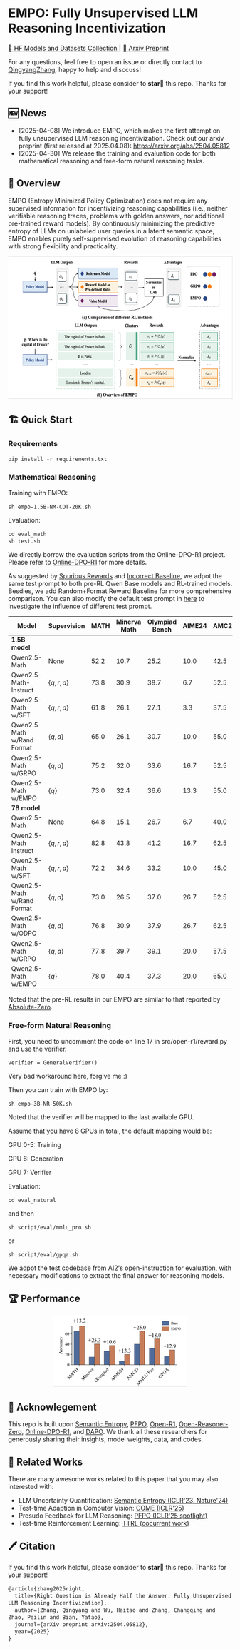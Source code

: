 # EMPO: Fully Unsupervised LLM Reasoning Incentivization


<a href="https://huggingface.co/collections/qingyangzhang/empo-67f9f7ad7817ebff4b664010">🤗 HF Models and Datasets Collection </a> |
<a href="https://arxiv.org/abs/2504.05812"> 📑 Arxiv Preprint </a>

For any questions, feel free to open an issue or directly contact to [QingyangZhang](qingyangzhang@tju.edu.cn), happy to help and disccuss!

If you find this work helpful, please consider to **star🌟** this repo. Thanks for your support!

## 🆕 News

- [2025-04-08] We introduce EMPO, which makes the first attempt on fully unsupervised LLM reasoning incentivization. Check out our arxiv preprint (first released at 2025.04.08): https://arxiv.org/abs/2504.05812
- [2025-04-30] We release the training and evaluation code for both mathematical reasoning and free-form natural reasoning tasks.

## 🎯 Overview

EMPO (Entropy Minimized Policy Optimization) does not require any supervised information for incentivizing reasoning capabilities (i.e., neither verifiable reasoning traces, problems with golden answers, nor additional pre-trained reward models). By continuously minimizing the predictive entropy of LLMs on unlabeled user queries in a latent semantic space, EMPO enables purely self-supervised evolution of reasoning capabilities with strong flexibility and practicality.

<p align="center">
<img src="./figs/EMPO.jpg" width="600" height="320">
</p>

## 🏗️ Quick Start
### Requirements

```
pip install -r requirements.txt
```


### Mathematical Reasoning

Training with EMPO:

```
sh empo-1.5B-NM-COT-20K.sh
```

Evaluation:

```
cd eval_math
sh test.sh
```

We directly borrow the evaluation scripts from the Online-DPO-R1 project. Please refer to [Online-DPO-R1](https://github.com/RLHFlow/Online-DPO-R1) for more details.

As suggested by [Spurious Rewards](https://rethink-rlvr.notion.site/Spurious-Rewards-Rethinking-Training-Signals-in-RLVR-1f4df34dac1880948858f95aeb88872f) and [Incorrect Baseline](https://safe-lip-9a8.notion.site/Incorrect-Baseline-Evaluations-Call-into-Question-Recent-LLM-RL-Claims-2012f1fbf0ee8094ab8ded1953c15a37#2022f1fbf0ee80cb9b18f7eac460410a), we adpot the same test prompt to both pre-RL Qwen Base models and RL-trained models. Besdies, we add Random+Format Reward Baseline for more comprehensive comparison. You can also modify the default test prompt in [here](https://github.com/QingyangZhang/EMPO/blob/main/eval_math/utils.py#L140) to investigate the influence of different test prompt.

| Model                          | Supervision    | MATH | Minerva Math | Olympiad Bench | AIME24 | AMC23 | Avg. |
|--------------------------------|----------------|------|--------------|----------------|--------|-------|------|
| **1.5B model**                 |                |      |              |                |        |       |      |
| Qwen2.5-Math                   | None           | 52.2 | 10.7         | 25.2           | 10.0   | 42.5  | 28.1 |
| Qwen2.5-Math-Instruct          | $\{q, r, a\}$  | 73.8 | 30.9         | 38.7           | 6.7    | 52.5  | 40.5 |
| Qwen2.5-Math w/SFT             | $\{q, r, a\}$  | 61.8 | 26.1         | 27.1           | 3.3    | 37.5  | 31.2 |
| Qwen2.5-Math w/Rand Format     | $\{q, a\}$     | 65.0 | 26.1         | 30.7           | 10.0   | 55.0  | 37.4 |
| Qwen2.5-Math w/GRPO            | $\{q, a\}$     | 75.2 | 32.0         | 33.6           | 16.7   | 52.5  | 42.0 |
| Qwen2.5-Math w/EMPO            | $\{q\}$        | 73.0 | 32.4         | 36.6           | 13.3   | 55.0  | 42.1 |
| **7B model**                   |                |      |              |                |        |       |      |
| Qwen2.5-Math                   | None           | 64.8 | 15.1         | 26.7           | 6.7    | 40.0  | 30.7 |
| Qwen2.5-Math Instruct          | $\{q, r, a\}$  | 82.8 | 43.8         | 41.2           | 16.7   | 62.5  | 49.4 |
| Qwen2.5-Math w/SFT             | $\{q, r, a\}$  | 72.2 | 34.6         | 33.2           | 10.0   | 45.0  | 39.0 |
| Qwen2.5-Math w/Rand Format     | $\{q, a\}$     | 73.0 | 26.5         | 37.0           | 26.7   | 52.5  | 43.1 |
| Qwen2.5-Math w/ODPO            | $\{q, a\}$     | 76.8 | 30.9         | 37.9           | 26.7   | 62.5  | 47.0 |
| Qwen2.5-Math w/GRPO            | $\{q, a\}$     | 77.8 | 39.7         | 39.1           | 20.0   | 57.5  | 46.8 |
| Qwen2.5-Math w/EMPO            | $\{q\}$        | 78.0 | 40.4         | 37.3           | 20.0   | 65.0  | 48.1 |

Noted that the pre-RL results in our EMPO are similar to that reported by [Absolute-Zero](https://arxiv.org/abs/2505.03335).

### Free-form Natural Reasoning

First, you need to uncomment the code on line 17 in src/open-r1/reward.py and use the verifier.

```
verifier = GeneralVerifier()
```

Very bad workaround here, forgive me :)

Then you can train with EMPO by:

```
sh empo-3B-NR-50K.sh
```

Noted that the verifier will be mapped to the last available GPU.

Assume that you have 8 GPUs in total, the default mapping would be:

GPU 0-5: Training

GPU 6: Generation

GPU 7: Verifier

Evaluation:

```
cd eval_natural
```
and then
```
sh script/eval/mmlu_pro.sh
```
or
```
sh script/eval/gpqa.sh
```

We adpot the test codebase from AI2's open-instruction for evaluation, with necessary modifications to extract the final answer for reasoning models.



## 🏆 Performance

<p align="center">
<img src="./figs/fancy_plot.jpg" width="300" height="160">
</p>

## 🙏 Acknowlegement

This repo is built upon [Semantic Entropy](https://github.com/jlko/semantic_uncertainty), [PFPO](https://github.com/microsoft/unilm/tree/master/PFPO), [Open-R1](https://github.com/huggingface/open-r1), [Open-Reasoner-Zero](https://github.com/Open-Reasoner-Zero/Open-Reasoner-Zero), [Online-DPO-R1](https://github.com/RLHFlow/Online-DPO-R1), and [DAPO](https://dapo-sia.github.io). We thank all these researchers for generously sharing their insights, model weights, data, and codes.

## 📑 Related Works

There are many awesome works related to this paper that you may also interested with:

- LLM Uncertainty Quantification: [Semantic Entropy (ICLR'23, Nature'24)](https://openreview.net/pdf?id=VD-AYtP0dve)
- Test-time Adaption in Computer Vision: [COME (ICLR'25)](https://openreview.net/pdf?id=506BjJ1ziZ)
- Presudo Feedback for LLM Reasoning: [PFPO (ICLR'25 spotlight)](https://arxiv.org/abs/2411.16345)
- Test-time Reinforcement Learning: [TTRL (cocurrent work)](https://arxiv.org/abs/2504.16084)

## 🖊️ Citation

If you find this work helpful, please consider to **star🌟** this repo. Thanks for your support!
```
@article{zhang2025right,
  title={Right Question is Already Half the Answer: Fully Unsupervised LLM Reasoning Incentivization},
  author={Zhang, Qingyang and Wu, Haitao and Zhang, Changqing and Zhao, Peilin and Bian, Yatao},
  journal={arXiv preprint arXiv:2504.05812},
  year={2025}
}
```

